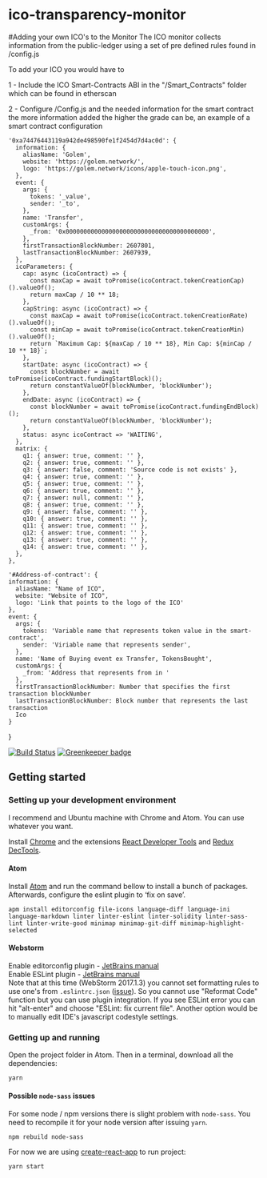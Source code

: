 # ico-transparency-monitor
#Adding your own ICO's to the Monitor
The ICO monitor collects information from the public-ledger using a set of pre defined
rules found in /config.js

To add your ICO you would have to

1 - Include the ICO Smart-Contracts ABI in the "/Smart_Contracts" folder
    which can be found in etherscan

2 - Configure /Config.js and the needed information for the smart contract
    the more information added the higher the grade can be, an example of 
    a smart contract configuration
    
    '0xa74476443119a942de498590fe1f2454d7d4ac0d': {
      information: {
        aliasName: 'Golem',
        website: 'https://golem.network/',
        logo: 'https://golem.network/icons/apple-touch-icon.png',
      },
      event: {
        args: {
          tokens: '_value',
          sender: '_to',
        },
        name: 'Transfer',
        customArgs: {
          _from: '0x0000000000000000000000000000000000000000',
        },
        firstTransactionBlockNumber: 2607801,
        lastTransactionBlockNumber: 2607939,
      },
      icoParameters: {
        cap: async (icoContract) => {
          const maxCap = await toPromise(icoContract.tokenCreationCap)().valueOf();
          return maxCap / 10 ** 18;
        },
        capString: async (icoContract) => {
          const maxCap = await toPromise(icoContract.tokenCreationRate)().valueOf();
          const minCap = await toPromise(icoContract.tokenCreationMin)().valueOf();
          return `Maximum Cap: ${maxCap / 10 ** 18}, Min Cap: ${minCap / 10 ** 18}`;
        },
        startDate: async (icoContract) => {
          const blockNumber = await toPromise(icoContract.fundingStartBlock)();
          return constantValueOf(blockNumber, 'blockNumber');
        },
        endDate: async (icoContract) => {
          const blockNumber = await toPromise(icoContract.fundingEndBlock)();
          return constantValueOf(blockNumber, 'blockNumber');
        },
        status: async icoContract => 'WAITING',
      },
      matrix: {
        q1: { answer: true, comment: '' },
        q2: { answer: true, comment: '' },
        q3: { answer: false, comment: 'Source code is not exists' },
        q4: { answer: true, comment: '' },
        q5: { answer: true, comment: '' },
        q6: { answer: true, comment: '' },
        q7: { answer: null, comment: '' },
        q8: { answer: true, comment: '' },
        q9: { answer: false, comment: '' },
        q10: { answer: true, comment: '' },
        q11: { answer: true, comment: '' },
        q12: { answer: true, comment: '' },
        q13: { answer: true, comment: '' },
        q14: { answer: true, comment: '' },
      },
    },
    
    '#Address-of-contract': {
    information: {
      aliasName: "Name of ICO",
      website: "Website of ICO",
      logo: 'Link that points to the logo of the ICO'
    },
    event: {
      args: {
        tokens: 'Variable name that represents token value in the smart-contract',
        sender: 'Viriable name that represents sender',
      },
      name: 'Name of Buying event ex Transfer, TokensBought',
      customArgs: {
        _from: 'Address that represents from in '
      },
      firstTransactionBlockNumber: Number that specifies the first transaction blockNumber
      lastTransactionBlockNumber: Block number that represents the last transaction
      Ico
    }
  }

[![Build Status](https://travis-ci.org/Neufund/ico-transparency-monitor.svg)](https://travis-ci.org/Neufund/ico-transparency-monitor) [![Greenkeeper badge](https://badges.greenkeeper.io/Neufund/generic-ico.svg)](https://greenkeeper.io/)

## Getting started

### Setting up your development environment

I recommend and Ubuntu machine with Chrome and Atom. You can use whatever you want.

Install [Chrome][chrome] and the extensions [React Developer Tools][react-ext] and [Redux DecTools][redux-ext].

[chrome]: https://www.google.com/chrome/browser/features.html?brand=CHBD&gclid=CO2x8Ibw5NMCFYoQ0wodulgAlQ&dclid=CO7Tmofw5NMCFUakUQodVc8BvA
[react-ext]: https://chrome.google.com/webstore/detail/react-developer-tools/fmkadmapgofadopljbjfkapdkoienihi?hl=en
[redux-ext]: https://chrome.google.com/webstore/detail/redux-devtools/lmhkpmbekcpmknklioeibfkpmmfibljd?hl=en

#### Atom
Install [Atom][atom] and run the command bellow to install a bunch of packages. Afterwards, configure the eslint plugin to ‘fix on save’.

```
apm install editorconfig file-icons language-diff language-ini language-markdown linter linter-eslint linter-solidity linter-sass-lint linter-write-good minimap minimap-git-diff minimap-highlight-selected
```

[atom]: https://atom.io/

#### Webstorm
Enable editorconfig plugin - [JetBrains manual](https://www.jetbrains.com/help/webstorm/2017.1/configuring-code-style.html#editorconfig)  
Enable ESLint plugin - [JetBrains manual](https://www.jetbrains.com/help/webstorm/2017.1/eslint.html)  
Note that at this time (WebStorm 2017.1.3) you cannot set formatting rules to use one's from ```.eslintrc.json```
([issue](https://youtrack.jetbrains.com/issue/WEB-19350)). So you cannot use "Reformat Code" function but you can use plugin
integration. If you see ESLint error you can hit "alt-enter" and choose "ESLint: fix current file". Another option would be to manually edit IDE's javascript codestyle settings.

### Getting up and running

Open the project folder in Atom. Then in a terminal, download all the dependencies:

```
yarn
```


#### Possible `node-sass` issues

For some node / npm versions there is slight problem with `node-sass`. You need to recompile it for your node version after issuing `yarn`. 
```
npm rebuild node-sass
```

For now we are using [create-react-app](https://github.com/facebookincubator/create-react-app) to run project:

```
yarn start

```

